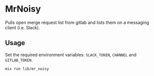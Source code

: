 # MrNoisy

Pulls open merge request list from gitlab and lists them on a messaging client (i.e. Slack).

## Usage

Set the required environment variables: `SLACK_TOKEN`, `CHANNEL` and `GITLAB_TOKEN`.
```
mix run lib/mr_noisy
```
